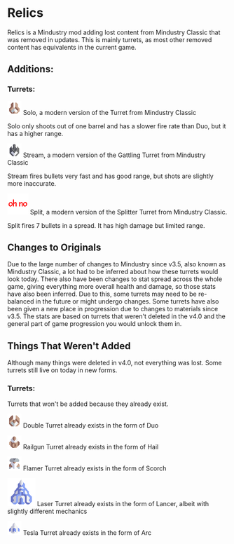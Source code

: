 # Relics
Relics is a Mindustry mod adding lost content from Mindustry Classic that was removed in updates.
This is mainly turrets, as most other removed content has equivalents in the current game.

## Additions:
### Turrets:

![Solo](https://github.com/Error-In-Code/Relics-Mod/blob/master/assets/sprites/blocks/solo.png?raw=true) 
Solo, a modern version of the Turret from Mindustry Classic

Solo only shoots out of one barrel and has a slower fire rate than Duo, but it has a higher range.

![Stream](https://github.com/Error-In-Code/Relics-Mod/blob/master/assets/sprites/blocks/stream.png?raw=true)
Stream, a modern version of the Gattling Turret from Mindustry Classic

Stream fires bullets very fast and has good range, but shots are slightly more inaccurate.

![Split](https://github.com/Anuken/Mindustry/blob/master/core/assets/sprites/error.png?raw=true)
Split, a modern version of the Splitter Turret from Mindustry Classic.

Split fires 7 bullets in a spread. It has high damage but limited range.

## Changes to Originals
Due to the large number of changes to Mindustry since v3.5, also known as Mindustry Classic, a lot had to be inferred about how these turrets would look today.
There also have been changes to stat spread across the whole game, giving everything more overall health and damage, so those stats have also been inferred.
Due to this, some turrets may need to be re-balanced in the future or might undergo changes. Some turrets have also been given a new place in progression due to changes to materials since v3.5.
The stats are based on turrets that weren't deleted in the v4.0 and the general part of game progression you would unlock them in.

## Things That Weren't Added
Although many things were deleted in v4.0, not everything was lost. Some turrets still live on today in new forms.
### Turrets:
Turrets that won't be added because they already exist.

![Duo](https://github.com/Anuken/Mindustry/blob/master/core/assets-raw/sprites/blocks/turrets/duo.png?raw=true)
Double Turret already exists in the form of Duo

![Hail](https://github.com/Anuken/Mindustry/blob/master/core/assets-raw/sprites/blocks/turrets/hail.png?raw=true)
Railgun Turret already exists in the form of Hail

![Scorch](https://github.com/Anuken/Mindustry/blob/master/core/assets-raw/sprites/blocks/turrets/scorch.png?raw=true)
Flamer Turret already exists in the form of Scorch

![Lancer](https://github.com/Anuken/Mindustry/blob/master/core/assets-raw/sprites/blocks/turrets/lancer.png?raw=true)
Laser Turret already exists in the form of Lancer, albeit with slightly different mechanics

![Arc](https://github.com/Anuken/Mindustry/blob/master/core/assets-raw/sprites/blocks/turrets/arc.png?raw=true)
Tesla Turret already exists in the form of Arc
